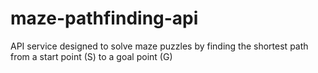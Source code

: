 # maze-pathfinding-api
API service designed to solve maze puzzles by finding the shortest path from a start point (S) to a goal point (G)
